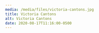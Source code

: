 ```yaml
---
media: /media/files/victoria-cantons.jpg
title: Victoria Cantons
alt: Victoria Cantons
date: 2020-08-17T11:16:00-0500
---
```

